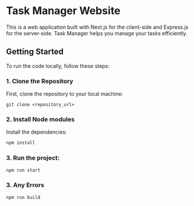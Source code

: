 
# Task Manager Website

This is a web application built with Next.js for the client-side and Express.js for the server-side. Task Manager helps you manage your tasks efficiently.

## Getting Started

To run the code locally, follow these steps:

### 1. Clone the  Repository

First, clone the repository to your local machine:

```
git clone <repository_url>
```

### 2. Install Node modules

Install the dependencies:

```bash
npm install
```

### 3. Run the project:

```bash
npm run start
```

### 3. Any Errors

```bash
npm run build
```